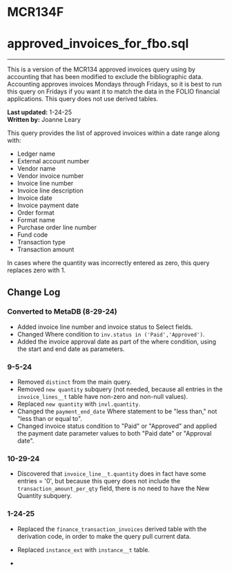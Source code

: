 # MCR134F
# approved_invoices_for_fbo.sql

****

This is a version of the MCR134 approved invoices query using by accounting that has been modified to exclude the bibliographic data. Accounting approves invoices Mondays through Fridays, so it is best to run this query on Fridays if you want it to match the data in the FOLIO financial applications. This query does not use derived tables.

**Last updated:** 1-24-25  
**Written by:** Joanne Leary

This query provides the list of approved invoices within a date range along with:
- Ledger name
- External account number
- Vendor name
- Vendor invoice number
- Invoice line number
- Invoice line description
- Invoice date
- Invoice payment date
- Order format
- Format name
- Purchase order line number
- Fund code
- Transaction type
- Transaction amount

In cases where the quantity was incorrectly entered as zero, this query replaces zero with 1.

## Change Log

### Converted to MetaDB (8-29-24)
- Added invoice line number and invoice status to Select fields.
- Changed Where condition to `inv.status in ('Paid','Approved')`.
- Added the invoice approval date as part of the where condition, using the start and end date as parameters.

### 9-5-24
- Removed `distinct` from the main query.
- Removed `new quantity` subquery (not needed, because all entries in the `invoice_lines__t` table have non-zero and non-null values).
- Replaced `new quantity` with `invl.quantity`.
- Changed the `payment_end_date` Where statement to be "less than," not "less than or equal to".
- Changed invoice status condition to "Paid" or "Approved" and applied the payment date parameter values to both "Paid date" or "Approval date".

### 10-29-24
- Discovered that `invoice_line__t.quantity` does in fact have some entries = '0', but because this query does not include the `transaction_amount_per_qty` field, there is no need to have the New Quantity subquery.

### 1-24-25
- Replaced the `finance_transaction_invoices` derived table with the derivation code, in order to make the query pull current data.
- Replaced `instance_ext` with `instance__t` table.

- 
